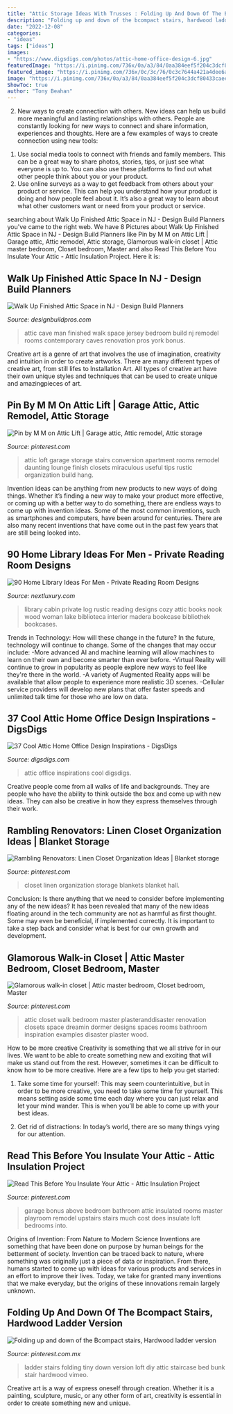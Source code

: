 ```yaml
---
title: "Attic Storage Ideas With Trusses : Folding Up And Down Of The Bcompact Stairs, Hardwood Ladder Version"
description: "Folding up and down of the bcompact stairs, hardwood ladder version"
date: "2022-12-08"
categories:
- "ideas"
tags: ["ideas"]
images:
- "https://www.digsdigs.com/photos/attic-home-office-design-6.jpg"
featuredImage: "https://i.pinimg.com/736x/0a/a3/84/0aa384eef5f204c3dcf80433caee9890.jpg"
featured_image: "https://i.pinimg.com/736x/0c/3c/76/0c3c7644a421a4dee6a1863e3f7e4e24.jpg"
image: "https://i.pinimg.com/736x/0a/a3/84/0aa384eef5f204c3dcf80433caee9890.jpg"
ShowToc: true
author: "Tony Beahan"
---
```



2. New ways to create connection with others.
New ideas can help us build more meaningful and lasting relationships with others. People are constantly looking for new ways to connect and share information, experiences and thoughts. Here are a few examples of ways to create connection using new tools: 
1) Use social media tools to connect with friends and family members. This can be a great way to share photos, stories, tips, or just see what everyone is up to. You can also use these platforms to find out what other people think about you or your product. 
2) Use online surveys as a way to get feedback from others about your product or service. This can help you understand how your product is doing and how people feel about it. It’s also a great way to learn about what other customers want or need from your product or service.

	

		
searching about Walk Up Finished Attic Space in NJ - Design Build Planners you've came to the right web. We have 8 Pictures about Walk Up Finished Attic Space in NJ - Design Build Planners like Pin by M M on Attic Lift | Garage attic, Attic remodel, Attic storage, Glamorous walk-in closet | Attic master bedroom, Closet bedroom, Master and also Read This Before You Insulate Your Attic - Attic Insulation Project. Here it is:
		
    
## Walk Up Finished Attic Space In NJ - Design Build Planners

<img loading=lazy src="http://designbuildpros.com/wp-content/uploads/2014/12/Walk-Up-Attic-Finished-Space-Design-Build-Pros-3.jpg" onerror="this.onerror=null;this.src='https://tse1.mm.bing.net/th?id=OIP.2q4eiJL6w0nT6WPjYR3aJwHaE9&amp;pid=15.1';" alt="Walk Up Finished Attic Space in NJ - Design Build Planners">

_Source: designbuildpros.com_

>attic cave man finished walk space jersey bedroom build nj remodel rooms contemporary caves renovation pros york bonus. 

	

Creative art is a genre of art that involves the use of imagination, creativity and intuition in order to create artworks. There are many different types of creative art, from still lifes to Installation Art. All types of creative art have their own unique styles and techniques that can be used to create unique and amazingpieces of art.

    
## Pin By M M On Attic Lift | Garage Attic, Attic Remodel, Attic Storage

<img loading=lazy src="https://i.pinimg.com/736x/ec/8a/76/ec8a76861bf7e0762cb8abb4796bd7ef.jpg" onerror="this.onerror=null;this.src='https://tse4.mm.bing.net/th?id=OIP.9JeezqbEg3U4PEhRZsYxYAHaNK&amp;pid=15.1';" alt="Pin by M M on Attic Lift | Garage attic, Attic remodel, Attic storage">

_Source: pinterest.com_

>attic loft garage storage stairs conversion apartment rooms remodel daunting lounge finish closets miraculous useful tips rustic organization build hang. 

	

Invention ideas can be anything from new products to new ways of doing things. Whether it’s finding a new way to make your product more effective, or coming up with a better way to do something, there are endless ways to come up with invention ideas. Some of the most common inventions, such as smartphones and computers, have been around for centuries. There are also many recent inventions that have come out in the past few years that are still being looked into.

    
## 90 Home Library Ideas For Men - Private Reading Room Designs

<img loading=lazy src="http://nextluxury.com/wp-content/uploads/rustic-log-cabin-private-home-library-designs.jpg" onerror="this.onerror=null;this.src='https://tse2.mm.bing.net/th?id=OIP.jZ-sDBjootIIHI4c4snRcAAAAA&amp;pid=15.1';" alt="90 Home Library Ideas For Men - Private Reading Room Designs">

_Source: nextluxury.com_

>library cabin private log rustic reading designs cozy attic books nook wood woman lake biblioteca interior madera bookcase bibliothek bookcases. 

	

Trends in Technology: How will these change in the future?
In the future, technology will continue to change. Some of the changes that may occur include: 
-More advanced AI and machine learning will allow machines to learn on their own and become smarter than ever before.
-Virtual Reality will continue to grow in popularity as people explore new ways to feel like they're there in the world.
-A variety of Augmented Reality apps will be available that allow people to experience more realistic 3D scenes.
-Cellular service providers will develop new plans that offer faster speeds and unlimited talk time for those who are low on data.

    
## 37 Cool Attic Home Office Design Inspirations - DigsDigs

<img loading=lazy src="https://www.digsdigs.com/photos/attic-home-office-design-6.jpg" onerror="this.onerror=null;this.src='https://tse1.mm.bing.net/th?id=OIP.pAB0X6apQljZG5XmH-omCQHaE6&amp;pid=15.1';" alt="37 Cool Attic Home Office Design Inspirations - DigsDigs">

_Source: digsdigs.com_

>attic office inspirations cool digsdigs. 

	

Creative people come from all walks of life and backgrounds. They are people who have the ability to think outside the box and come up with new ideas. They can also be creative in how they express themselves through their work.

    
## Rambling Renovators: Linen Closet Organization Ideas | Blanket Storage

<img loading=lazy src="https://i.pinimg.com/736x/66/af/bf/66afbff9d6dd970a45394b5ae36be799.jpg" onerror="this.onerror=null;this.src='https://tse1.mm.bing.net/th?id=OIP.6Hu8qIcJg-JRR2DI2U_LkQHaLF&amp;pid=15.1';" alt="Rambling Renovators: Linen Closet Organization Ideas | Blanket storage">

_Source: pinterest.com_

>closet linen organization storage blankets blanket hall. 

	

Conclusion: Is there anything that we need to consider before implementing any of the new ideas?
It has been revealed that many of the new ideas floating around in the tech community are not as harmful as first thought. Some may even be beneficial, if implemented correctly. It is important to take a step back and consider what is best for our own growth and development.

    
## Glamorous Walk-in Closet | Attic Master Bedroom, Closet Bedroom, Master

<img loading=lazy src="https://i.pinimg.com/736x/0a/a3/84/0aa384eef5f204c3dcf80433caee9890.jpg" onerror="this.onerror=null;this.src='https://tse3.mm.bing.net/th?id=OIP.Exaw76Jekm2g79RDnhi1mgHaKX&amp;pid=15.1';" alt="Glamorous walk-in closet | Attic master bedroom, Closet bedroom, Master">

_Source: pinterest.com_

>attic closet walk bedroom master plasteranddisaster renovation closets space dreamin dormer designs spaces rooms bathroom inspiration examples disaster plaster wood. 

	

How to be more creative
Creativity is something that we all strive for in our lives. We want to be able to create something new and exciting that will make us stand out from the rest. However, sometimes it can be difficult to know how to be more creative. Here are a few tips to help you get started:
1. Take some time for yourself: This may seem counterintuitive, but in order to be more creative, you need to take some time for yourself. This means setting aside some time each day where you can just relax and let your mind wander. This is when you’ll be able to come up with your best ideas.

2. Get rid of distractions: In today’s world, there are so many things vying for our attention.

    
## Read This Before You Insulate Your Attic - Attic Insulation Project

<img loading=lazy src="https://i.pinimg.com/736x/9b/c6/7a/9bc67a158417ee0bff9b7604038d4d0f--master-suite-above-garage-attic-above-garage.jpg" onerror="this.onerror=null;this.src='https://tse2.mm.bing.net/th?id=OIP.zpFAFj_2vmWQtCOwxq0oOAHaJ6&amp;pid=15.1';" alt="Read This Before You Insulate Your Attic - Attic Insulation Project">

_Source: pinterest.com_

>garage bonus above bedroom bathroom attic insulated rooms master playroom remodel upstairs stairs much cost does insulate loft bedrooms into. 

	

Origins of Invention: From Nature to Modern Science
Inventions are something that have been done on purpose by human beings for the betterment of society. Invention can be traced back to nature, where something was originally just a piece of data or inspiration. From there, humans started to come up with ideas for various products and services in an effort to improve their lives. Today, we take for granted many inventions that we make everyday, but the origins of these innovations remain largely unknown.

    
## Folding Up And Down Of The Bcompact Stairs, Hardwood Ladder Version

<img loading=lazy src="https://i.pinimg.com/736x/0c/3c/76/0c3c7644a421a4dee6a1863e3f7e4e24.jpg" onerror="this.onerror=null;this.src='https://tse2.mm.bing.net/th?id=OIP.b_BBcCWBK38m6Adm1gGibAHaNK&amp;pid=15.1';" alt="Folding up and down of the Bcompact stairs, Hardwood ladder version">

_Source: pinterest.com.mx_

>ladder stairs folding tiny down version loft diy attic staircase bed bunk stair hardwood vimeo. 

	

Creative art is a way of express oneself through creation. Whether it is a painting, sculpture, music, or any other form of art, creativity is essential in order to create something new and unique.

